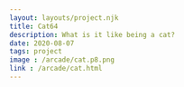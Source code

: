 ```yaml
---
layout: layouts/project.njk
title: Cat64
description: What is it like being a cat?
date: 2020-08-07
tags: project
image : /arcade/cat.p8.png
link : /arcade/cat.html
---
```

